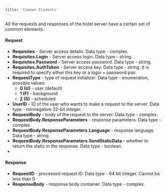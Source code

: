 ```yaml
---
title: 'Common Elements'
---
```


All the requests and responses of the hotel server have a certain set of common elements.

#### Request
-   **Requisites** - Server access details. Data type - complex.
-   **Requisites.Login** - Server access login. Data type - string.
-   **Requisites.Password** - Server access password. Data type - string.
-   **Requisites.AuthToken** - Server access key. Data type - string. It is required to specify either this key or a login + password pair.
-   **RequestType** - type of request initializer. Data type - enumeration, possible values:
    -   **0 (U)** - user (default)
    -   **1 (F)** - background
    -   **2 (S)** - scheduled
-   **UserID** - ID of the user who wants to make a request to the server. Data type - nonnegative 32-bit integer.
-   **RequestBody** - body of the request to the server. Data type - complex.
-   **RequestBody.ResponseParameters** - response parameters. Data type - complex.
-   **RequestBody.ResponseParameters.Language** - response language. Data type - string.
-   **RequestBody.ResponseParameters.SendStaticData** - whether to return the static in the response. Data type - boolean.
-   
#### Response

-   **RequestID** - processed request ID. Data type - 64 bit integer. Cannot be less than 0.
-   **ResponseBody** - response body container. Data type - complex.